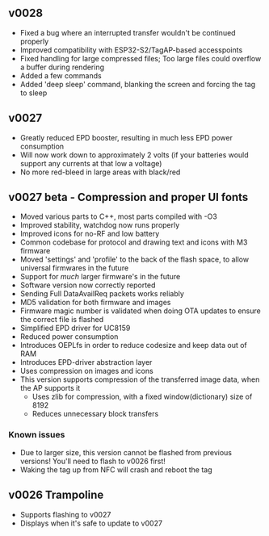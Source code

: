 ## v0028
* Fixed a bug where an interrupted transfer wouldn't be continued properly
* Improved compatibility with ESP32-S2/TagAP-based accesspoints
* Fixed handling for large compressed files; Too large files could overflow a buffer during rendering
* Added a few commands
* Added 'deep sleep' command, blanking the screen and forcing the tag to sleep

## v0027
* Greatly reduced EPD booster, resulting in much less EPD power consumption
* Will now work down to approximately 2 volts (if your batteries would support any currents at that low a voltage)
* No more red-bleed in large areas with black/red

## v0027 beta - Compression and proper UI fonts ##

* Moved various parts to C++, most parts compiled with -O3
* Improved stability, watchdog now runs properly
* Improved icons for no-RF and low battery
* Common codebase for protocol and drawing text and icons with M3 firmware
* Moved 'settings' and 'profile' to the back of the flash space, to allow universal firmwares in the future
* Support for *much* larger firmware's in the future
* Software version now correctly reported
* Sending Full DataAvailReq packets works reliably
* MD5 validation for both firmware and images
* Firmware magic number is validated when doing OTA updates to ensure the correct file is flashed 
* Simplified EPD driver for UC8159
* Reduced power consumption
* Introduces OEPLfs in order to reduce codesize and keep data out of RAM
* Introduces EPD-driver abstraction layer
* Uses compression on images and icons
* This version supports compression of the transferred image data, when the AP supports it
  * Uses zlib for compression, with a fixed window(dictionary) size of 8192
  * Reduces unnecessary block transfers

### Known issues ###
* Due to larger size, this version cannot be flashed from previous versions! You'll need to flash to v0026 first!
* Waking the tag up from NFC will crash and reboot the tag

## v0026 Trampoline ##
* Supports flashing to v0027
* Displays when it's safe to update to v0027